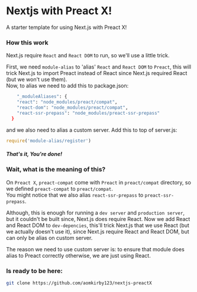 # Nextjs with Preact X!
A starter template for using Next.js with Preact X!
  
### How this work
Next.js require `React` and `React DOM` to run, so we'll use a little trick.
  
First, we need `module-alias` to 'alias' `React` and `React DOM` to `Preact`, this will trick Next.js to import Preact instead of React since Next.js required React (but we won't use them).  
Now, to alias we need to add this to package.json:
```bash
    "_moduleAliases": {
    "react": "node_modules/preact/compat",
    "react-dom": "node_modules/preact/compat",
    "react-ssr-prepass": "node_modules/preact-ssr-prepass"
  }
```
and we also need to alias a custom server. Add this to top of server.js:
```javascript
require('module-alias/register')
```

##### That's it, You're done!

### Wait, what is the meaning of this?
On `Preact X`, `preact-compat` come with `Preact` in `preact/compat` directory, so we defined `preact-compat` to `preact/compat`.  
You might notice that we also alias `react-ssr-prepass` to `preact-ssr-prepass`.
  
Although, this is enough for running a `dev server` and `production server`, but it couldn't be built since, Next.js does require React.
Now we add React and React DOM to `dev-depencies`, this'll trick Next.js that we use React (but we actually doesn't use it), since Next.js require React and React DOM, but can only be alias on custom server.
  
The reason we need to use custom server is: to ensure that module does alias to Preact correctly otherwise, we are just using React.
  
### Is ready to be here:
```bash
git clone https://github.com/aomkirby123/nextjs-preactX
```
